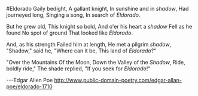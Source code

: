 #Eldorado
Gaily bedight,
A gallant knight,
In sunshine and in _shadow_,
Had journeyed long,
Singing a song,
In search of *Eldorado*.

But he grew old,
This knight so bold,
And o'er his heart a _shadow_
Fell as he found
No spot of ground
That looked like *Eldorado*.

And, as his strength
Failed him at length,
He met a pilgrim _shadow_,
"Shadow," said he,
"Where can it be,
This land of *Eldorado*?"

"Over the Mountains
Of the Moon,
Down the Valley of the _Shadow_,
Ride, boldly ride,"
The shade replied,
"If you seek for *Eldorado*!"

---Edgar Allen Poe 
   http://www.public-domain-poetry.com/edgar-allan-poe/eldorado-1710
